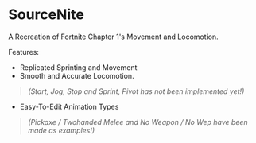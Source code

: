 # SourceNite
A Recreation of Fortnite Chapter 1's Movement and Locomotion.

Features:
- Replicated Sprinting and Movement
- Smooth and Accurate Locomotion.
> *(Start, Jog, Stop and Sprint, Pivot has not been implemented yet!)*
- Easy-To-Edit Animation Types
> *(Pickaxe / Twohanded Melee and No Weapon / No Wep have been made as examples!)*

